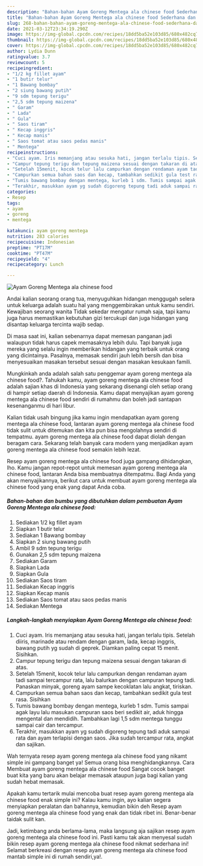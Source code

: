 ```yaml
---
description: "Bahan-bahan Ayam Goreng Mentega ala chinese food Sederhana dan Mudah Dibuat"
title: "Bahan-bahan Ayam Goreng Mentega ala chinese food Sederhana dan Mudah Dibuat"
slug: 268-bahan-bahan-ayam-goreng-mentega-ala-chinese-food-sederhana-dan-mudah-dibuat
date: 2021-03-12T23:34:19.290Z
image: https://img-global.cpcdn.com/recipes/18dd5ba52e103d85/680x482cq70/ayam-goreng-mentega-ala-chinese-food-foto-resep-utama.jpg
thumbnail: https://img-global.cpcdn.com/recipes/18dd5ba52e103d85/680x482cq70/ayam-goreng-mentega-ala-chinese-food-foto-resep-utama.jpg
cover: https://img-global.cpcdn.com/recipes/18dd5ba52e103d85/680x482cq70/ayam-goreng-mentega-ala-chinese-food-foto-resep-utama.jpg
author: Lydia Dunn
ratingvalue: 3.7
reviewcount: 5
recipeingredient:
- "1/2 kg fillet ayam"
- "1 butir telur"
- "1 Bawang bombay"
- "2 siung bawang putih"
- "9 sdm tepung terigu"
- "2,5 sdm tepung maizena"
- " Garam"
- " Lada"
- " Gula"
- " Saos tiram"
- " Kecap inggris"
- " Kecap manis"
- " Saos tomat atau saos pedas manis"
- " Mentega"
recipeinstructions:
- "Cuci ayam. Iris memanjang atau sesuka hati, jangan terlalu tipis. Setelah diiris, marinade atau rendam dengan garam, lada, kecap inggris, bawang putih yg sudah di geprek. Diamkan paling cepat 15 menit. Sisihkan."
- "Campur tepung terigu dan tepung maizena sesuai dengan takaran di atas."
- "Setelah 15menit, kocok telur lalu campurkan dengan rendaman ayam tadi sampai tercampur rata, lalu balurkan dengan campuran tepung tadi. Panaskan minyak, goreng ayam sampe kecoklatan lalu angkat, tiriskan."
- "Campurkan semua bahan saos dan kecap, tambahkan sedikit gula test rasa. Sisihkan"
- "Tumis bawang bombay dengan mentega, kurleb 1 sdm. Tumis sampai agak layu lalu masukan campuran saos beri sedikit air, aduk hingga mengental dan mendidih. Tambahkan lagi 1,5 sdm mentega tunggu sampai cair dan tercampur."
- "Terakhir, masukkan ayam yg sudah digoreng tepung tadi aduk sampai rata dan ayam terlapisi dengan saos. Jika sudah tercampur rata, angkat dan sajikan."
categories:
- Resep
tags:
- ayam
- goreng
- mentega

katakunci: ayam goreng mentega 
nutrition: 283 calories
recipecuisine: Indonesian
preptime: "PT17M"
cooktime: "PT47M"
recipeyield: "4"
recipecategory: Lunch

---
```



![Ayam Goreng Mentega ala chinese food](https://img-global.cpcdn.com/recipes/18dd5ba52e103d85/680x482cq70/ayam-goreng-mentega-ala-chinese-food-foto-resep-utama.jpg)

Andai kalian seorang orang tua, menyuguhkan hidangan menggugah selera untuk keluarga adalah suatu hal yang menggembirakan untuk kamu sendiri. Kewajiban seorang  wanita Tidak sekedar mengatur rumah saja, tapi kamu juga harus memastikan kebutuhan gizi tercukupi dan juga hidangan yang disantap keluarga tercinta wajib sedap.

Di masa  saat ini, kalian sebenarnya dapat memesan panganan jadi walaupun tidak harus capek memasaknya lebih dulu. Tapi banyak juga mereka yang selalu ingin memberikan hidangan yang terbaik untuk orang yang dicintainya. Pasalnya, memasak sendiri jauh lebih bersih dan bisa menyesuaikan masakan tersebut sesuai dengan masakan kesukaan famili. 



Mungkinkah anda adalah salah satu penggemar ayam goreng mentega ala chinese food?. Tahukah kamu, ayam goreng mentega ala chinese food adalah sajian khas di Indonesia yang sekarang disenangi oleh setiap orang di hampir setiap daerah di Indonesia. Kamu dapat menyajikan ayam goreng mentega ala chinese food sendiri di rumahmu dan boleh jadi santapan kesenanganmu di hari libur.

Kalian tidak usah bingung jika kamu ingin mendapatkan ayam goreng mentega ala chinese food, lantaran ayam goreng mentega ala chinese food tidak sulit untuk ditemukan dan kita pun bisa mengolahnya sendiri di tempatmu. ayam goreng mentega ala chinese food dapat diolah dengan beragam cara. Sekarang telah banyak cara modern yang menjadikan ayam goreng mentega ala chinese food semakin lebih lezat.

Resep ayam goreng mentega ala chinese food juga gampang dihidangkan, lho. Kamu jangan repot-repot untuk memesan ayam goreng mentega ala chinese food, lantaran Anda bisa membuatnya ditempatmu. Bagi Anda yang akan menyajikannya, berikut cara untuk membuat ayam goreng mentega ala chinese food yang enak yang dapat Anda coba.

<!--inarticleads1-->

##### Bahan-bahan dan bumbu yang dibutuhkan dalam pembuatan Ayam Goreng Mentega ala chinese food:

1. Sediakan 1/2 kg fillet ayam
1. Siapkan 1 butir telur
1. Sediakan 1 Bawang bombay
1. Siapkan 2 siung bawang putih
1. Ambil 9 sdm tepung terigu
1. Gunakan 2,5 sdm tepung maizena
1. Sediakan  Garam
1. Siapkan  Lada
1. Siapkan  Gula
1. Sediakan  Saos tiram
1. Sediakan  Kecap inggris
1. Siapkan  Kecap manis
1. Sediakan  Saos tomat atau saos pedas manis
1. Sediakan  Mentega




<!--inarticleads2-->

##### Langkah-langkah menyiapkan Ayam Goreng Mentega ala chinese food:

1. Cuci ayam. Iris memanjang atau sesuka hati, jangan terlalu tipis. Setelah diiris, marinade atau rendam dengan garam, lada, kecap inggris, bawang putih yg sudah di geprek. Diamkan paling cepat 15 menit. Sisihkan.
1. Campur tepung terigu dan tepung maizena sesuai dengan takaran di atas.
1. Setelah 15menit, kocok telur lalu campurkan dengan rendaman ayam tadi sampai tercampur rata, lalu balurkan dengan campuran tepung tadi. Panaskan minyak, goreng ayam sampe kecoklatan lalu angkat, tiriskan.
1. Campurkan semua bahan saos dan kecap, tambahkan sedikit gula test rasa. Sisihkan
1. Tumis bawang bombay dengan mentega, kurleb 1 sdm. Tumis sampai agak layu lalu masukan campuran saos beri sedikit air, aduk hingga mengental dan mendidih. Tambahkan lagi 1,5 sdm mentega tunggu sampai cair dan tercampur.
1. Terakhir, masukkan ayam yg sudah digoreng tepung tadi aduk sampai rata dan ayam terlapisi dengan saos. Jika sudah tercampur rata, angkat dan sajikan.




Wah ternyata resep ayam goreng mentega ala chinese food yang nikamt simple ini gampang banget ya! Semua orang bisa menghidangkannya. Cara Membuat ayam goreng mentega ala chinese food Sangat cocok banget buat kita yang baru akan belajar memasak ataupun juga bagi kalian yang sudah hebat memasak.

Apakah kamu tertarik mulai mencoba buat resep ayam goreng mentega ala chinese food enak simple ini? Kalau kamu ingin, ayo kalian segera menyiapkan peralatan dan bahannya, kemudian bikin deh Resep ayam goreng mentega ala chinese food yang enak dan tidak ribet ini. Benar-benar taidak sulit kan. 

Jadi, ketimbang anda berlama-lama, maka langsung aja sajikan resep ayam goreng mentega ala chinese food ini. Pasti kamu tak akan menyesal sudah bikin resep ayam goreng mentega ala chinese food nikmat sederhana ini! Selamat berkreasi dengan resep ayam goreng mentega ala chinese food mantab simple ini di rumah sendiri,ya!.

